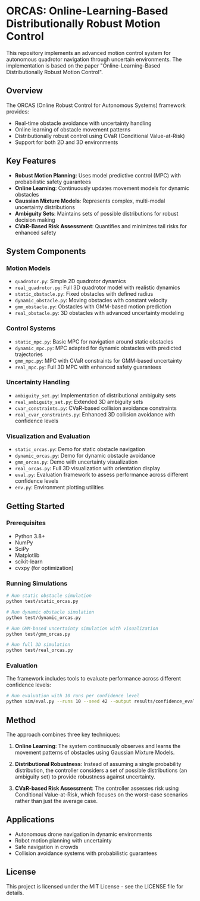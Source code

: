 # ORCAS: Online-Learning-Based Distributionally Robust Motion Control

This repository implements an advanced motion control system for autonomous quadrotor navigation through uncertain environments. The implementation is based on the paper "Online-Learning-Based Distributionally Robust Motion Control".

## Overview

The ORCAS (Online Robust Control for Autonomous Systems) framework provides:

- Real-time obstacle avoidance with uncertainty handling
- Online learning of obstacle movement patterns
- Distributionally robust control using CVaR (Conditional Value-at-Risk)
- Support for both 2D and 3D environments

## Key Features

- **Robust Motion Planning**: Uses model predictive control (MPC) with probabilistic safety guarantees
- **Online Learning**: Continuously updates movement models for dynamic obstacles
- **Gaussian Mixture Models**: Represents complex, multi-modal uncertainty distributions
- **Ambiguity Sets**: Maintains sets of possible distributions for robust decision making
- **CVaR-Based Risk Assessment**: Quantifies and minimizes tail risks for enhanced safety

## System Components

### Motion Models
- `quadrotor.py`: Simple 2D quadrotor dynamics
- `real_quadrotor.py`: Full 3D quadrotor model with realistic dynamics
- `static_obstacle.py`: Fixed obstacles with defined radius
- `dynamic_obstacle.py`: Moving obstacles with constant velocity
- `gmm_obstacle.py`: Obstacles with GMM-based motion prediction
- `real_obstacle.py`: 3D obstacles with advanced uncertainty modeling

### Control Systems
- `static_mpc.py`: Basic MPC for navigation around static obstacles
- `dynamic_mpc.py`: MPC adapted for dynamic obstacles with predicted trajectories
- `gmm_mpc.py`: MPC with CVaR constraints for GMM-based uncertainty
- `real_mpc.py`: Full 3D MPC with enhanced safety guarantees

### Uncertainty Handling
- `ambiguity_set.py`: Implementation of distributional ambiguity sets
- `real_ambiguity_set.py`: Extended 3D ambiguity sets
- `cvar_constraints.py`: CVaR-based collision avoidance constraints
- `real_cvar_constraints.py`: Enhanced 3D collision avoidance with confidence levels

### Visualization and Evaluation
- `static_orcas.py`: Demo for static obstacle navigation
- `dynamic_orcas.py`: Demo for dynamic obstacle avoidance
- `gmm_orcas.py`: Demo with uncertainty visualization
- `real_orcas.py`: Full 3D visualization with orientation display
- `eval.py`: Evaluation framework to assess performance across different confidence levels
- `env.py`: Environment plotting utilities

## Getting Started

### Prerequisites
- Python 3.8+
- NumPy
- SciPy
- Matplotlib
- scikit-learn
- cvxpy (for optimization)

### Running Simulations

```bash
# Run static obstacle simulation
python test/static_orcas.py

# Run dynamic obstacle simulation
python test/dynamic_orcas.py

# Run GMM-based uncertainty simulation with visualization
python test/gmm_orcas.py

# Run full 3D simulation
python test/real_orcas.py
```

### Evaluation

The framework includes tools to evaluate performance across different confidence levels:

```bash
# Run evaluation with 10 runs per confidence level
python sim/eval.py --runs 10 --seed 42 --output results/confidence_eval
```

## Method

The approach combines three key techniques:

1. **Online Learning**: The system continuously observes and learns the movement patterns of obstacles using Gaussian Mixture Models.

2. **Distributional Robustness**: Instead of assuming a single probability distribution, the controller considers a set of possible distributions (an ambiguity set) to provide robustness against uncertainty.

3. **CVaR-based Risk Assessment**: The controller assesses risk using Conditional Value-at-Risk, which focuses on the worst-case scenarios rather than just the average case.

## Applications

- Autonomous drone navigation in dynamic environments
- Robot motion planning with uncertainty
- Safe navigation in crowds
- Collision avoidance systems with probabilistic guarantees

## License

This project is licensed under the MIT License - see the LICENSE file for details.
